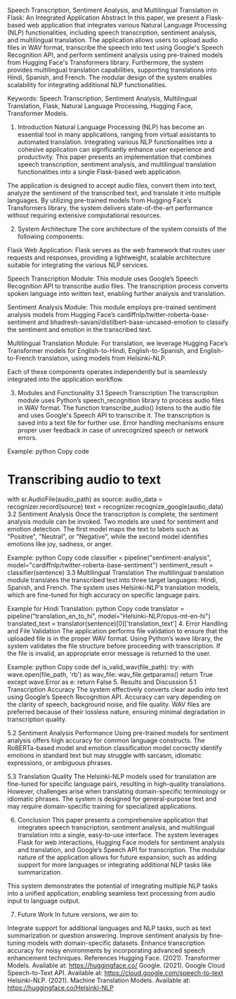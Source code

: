 Speech Transcription, Sentiment Analysis, and Multilingual Translation in Flask: An Integrated Application
Abstract
In this paper, we present a Flask-based web application that integrates various Natural Language Processing (NLP) functionalities, including speech transcription, sentiment analysis, and multilingual translation. The application allows users to upload audio files in WAV format, transcribe the speech into text using Google's Speech Recognition API, and perform sentiment analysis using pre-trained models from Hugging Face's Transformers library. Furthermore, the system provides multilingual translation capabilities, supporting translations into Hindi, Spanish, and French. The modular design of the system enables scalability for integrating additional NLP functionalities.

Keywords:
Speech Transcription, Sentiment Analysis, Multilingual Translation, Flask, Natural Language Processing, Hugging Face, Transformer Models.

1. Introduction
Natural Language Processing (NLP) has become an essential tool in many applications, ranging from virtual assistants to automated translation. Integrating various NLP functionalities into a cohesive application can significantly enhance user experience and productivity. This paper presents an implementation that combines speech transcription, sentiment analysis, and multilingual translation functionalities into a single Flask-based web application.

The application is designed to accept audio files, convert them into text, analyze the sentiment of the transcribed text, and translate it into multiple languages. By utilizing pre-trained models from Hugging Face’s Transformers library, the system delivers state-of-the-art performance without requiring extensive computational resources.

2. System Architecture
The core architecture of the system consists of the following components:

Flask Web Application: Flask serves as the web framework that routes user requests and responses, providing a lightweight, scalable architecture suitable for integrating the various NLP services.

Speech Transcription Module: This module uses Google’s Speech Recognition API to transcribe audio files. The transcription process converts spoken language into written text, enabling further analysis and translation.

Sentiment Analysis Module: This module employs pre-trained sentiment analysis models from Hugging Face’s cardiffnlp/twitter-roberta-base-sentiment and bhadresh-savani/distilbert-base-uncased-emotion to classify the sentiment and emotion in the transcribed text.

Multilingual Translation Module: For translation, we leverage Hugging Face’s Transformer models for English-to-Hindi, English-to-Spanish, and English-to-French translation, using models from Helsinki-NLP.

Each of these components operates independently but is seamlessly integrated into the application workflow.

3. Modules and Functionality
3.1 Speech Transcription
The transcription module uses Python’s speech_recognition library to process audio files in WAV format. The function transcribe_audio() listens to the audio file and uses Google's Speech API to transcribe it. The transcription is saved into a text file for further use. Error handling mechanisms ensure proper user feedback in case of unrecognized speech or network errors.

Example:
python
Copy code
# Transcribing audio to text
with sr.AudioFile(audio_path) as source:
    audio_data = recognizer.record(source)
    text = recognizer.recognize_google(audio_data)
3.2 Sentiment Analysis
Once the transcription is complete, the sentiment analysis module can be invoked. Two models are used for sentiment and emotion detection. The first model maps the text to labels such as "Positive", "Neutral", or "Negative", while the second model identifies emotions like joy, sadness, or anger.

Example:
python
Copy code
classifier = pipeline("sentiment-analysis", model="cardiffnlp/twitter-roberta-base-sentiment")
sentiment_result = classifier(sentence)
3.3 Multilingual Translation
The multilingual translation module translates the transcribed text into three target languages: Hindi, Spanish, and French. The system uses Helsinki-NLP’s translation models, which are fine-tuned for high accuracy on specific language pairs.

Example for Hindi Translation:
python
Copy code
translator = pipeline("translation_en_to_hi", model="Helsinki-NLP/opus-mt-en-hi")
translated_text = translator(sentence)[0]['translation_text']
4. Error Handling and File Validation
The application performs file validation to ensure that the uploaded file is in the proper WAV format. Using Python’s wave library, the system validates the file structure before proceeding with transcription. If the file is invalid, an appropriate error message is returned to the user.

Example:
python
Copy code
def is_valid_wav(file_path):
    try:
        with wave.open(file_path, 'rb') as wav_file:
            wav_file.getparams()
        return True
    except wave.Error as e:
        return False
5. Results and Discussion
5.1 Transcription Accuracy
The system effectively converts clear audio into text using Google’s Speech Recognition API. Accuracy can vary depending on the clarity of speech, background noise, and file quality. WAV files are preferred because of their lossless nature, ensuring minimal degradation in transcription quality.

5.2 Sentiment Analysis Performance
Using pre-trained models for sentiment analysis offers high accuracy for common language constructs. The RoBERTa-based model and emotion classification model correctly identify emotions in standard text but may struggle with sarcasm, idiomatic expressions, or ambiguous phrases.

5.3 Translation Quality
The Helsinki-NLP models used for translation are fine-tuned for specific language pairs, resulting in high-quality translations. However, challenges arise when translating domain-specific terminology or idiomatic phrases. The system is designed for general-purpose text and may require domain-specific training for specialized applications.

6. Conclusion
This paper presents a comprehensive application that integrates speech transcription, sentiment analysis, and multilingual translation into a single, easy-to-use interface. The system leverages Flask for web interactions, Hugging Face models for sentiment analysis and translation, and Google’s Speech API for transcription. The modular nature of the application allows for future expansion, such as adding support for more languages or integrating additional NLP tasks like summarization.

This system demonstrates the potential of integrating multiple NLP tasks into a unified application, enabling seamless text processing from audio input to language output.

7. Future Work
In future versions, we aim to:

Integrate support for additional languages and NLP tasks, such as text summarization or question answering.
Improve sentiment analysis by fine-tuning models with domain-specific datasets.
Enhance transcription accuracy for noisy environments by incorporating advanced speech enhancement techniques.
References
Hugging Face. (2021). Transformer Models. Available at: https://huggingface.co/
Google. (2021). Google Cloud Speech-to-Text API. Available at: https://cloud.google.com/speech-to-text
Helsinki-NLP. (2021). Machine Translation Models. Available at: https://huggingface.co/Helsinki-NLP
